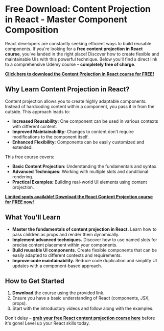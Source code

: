 # Free Download: Content Projection in React - Master Component Composition

React developers are constantly seeking efficient ways to build reusable components. If you're looking for a **free content projection in React course**, you've landed in the right place! Discover how to create flexible and maintainable UIs with this powerful technique. Below you'll find a direct link to a comprehensive Udemy course – **completely free of charge.**

[**Click here to download the Content Projection in React course for FREE!**](https://udemywork.com/content-projection-in-react)

## Why Learn Content Projection in React?

Content projection allows you to create highly adaptable components. Instead of hardcoding content within a component, you pass it in from the outside. This approach leads to:

*   **Increased Reusability:** One component can be used in various contexts with different content.
*   **Improved Maintainability:** Changes to content don't require modifications to the component itself.
*   **Enhanced Flexibility:** Components can be easily customized and extended.

This free course covers:

*   **Basic Content Projection:** Understanding the fundamentals and syntax.
*   **Advanced Techniques:** Working with multiple slots and conditional rendering.
*   **Practical Examples:** Building real-world UI elements using content projection.

[**Limited spots available! Download the React Content Projection course for FREE now!**](https://udemywork.com/content-projection-in-react)

## What You'll Learn

*   **Master the fundamentals of content projection in React.** Learn how to pass children as props and render them dynamically.
*   **Implement advanced techniques.** Discover how to use named slots for precise content placement within your components.
*   **Build reusable UI components.** Create flexible components that can be easily adapted to different contexts and requirements.
*   **Improve code maintainability.** Reduce code duplication and simplify UI updates with a component-based approach.

## How to Get Started

1.  **Download** the course using the provided link.
2.  Ensure you have a basic understanding of React (components, JSX, props).
3.  Start with the introductory videos and follow along with the examples.

Don't delay – **[grab your free React content projection course here](https://udemywork.com/content-projection-in-react)** before it's gone! Level up your React skills today.

